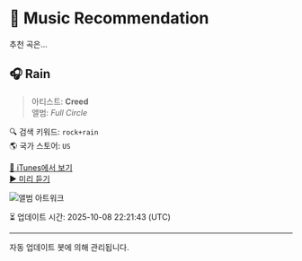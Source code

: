 
# 🎵 Music Recommendation

추천 곡은...

## 🎧 Rain  
> 아티스트: **Creed**  
> 앨범: _Full Circle_  

🔍 검색 키워드: `rock+rain`  
🌎 국가 스토어: `US`

[🔗 iTunes에서 보기](https://music.apple.com/us/album/rain/1440788031?i=1440788242&uo=4)  
[▶️ 미리 듣기](https://audio-ssl.itunes.apple.com/itunes-assets/AudioPreview125/v4/37/01/f1/3701f11b-66c7-c0c6-eedc-cc90008b6fb5/mzaf_9966080295848785333.plus.aac.p.m4a)

![앨범 아트워크](https://is1-ssl.mzstatic.com/image/thumb/Music124/v4/ab/ac/03/abac03ff-1346-0874-8b6e-95dacc9d3868/00601501418723.rgb.jpg/100x100bb.jpg)

⏳ 업데이트 시간: 2025-10-08 22:21:43 (UTC)

---
자동 업데이트 봇에 의해 관리됩니다.
